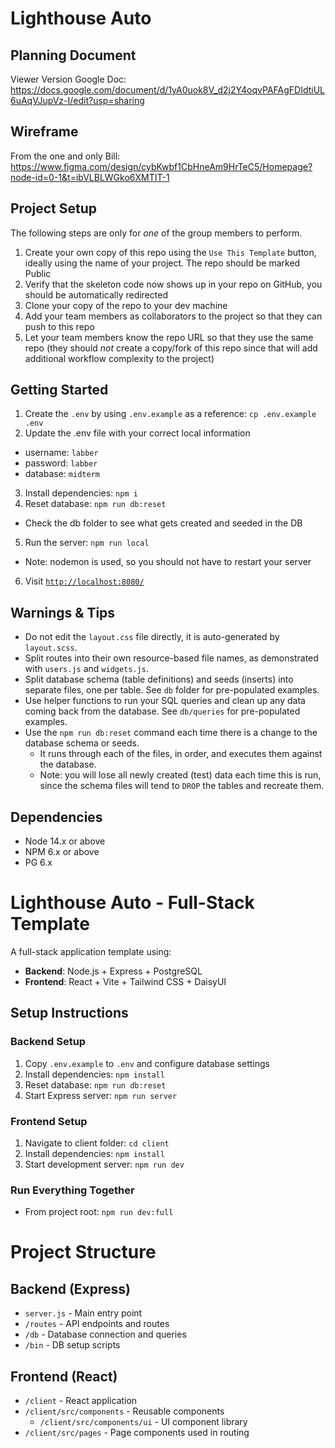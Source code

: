 # Lighthouse Auto

## Planning Document

Viewer Version Google Doc: https://docs.google.com/document/d/1yA0uok8V_d2j2Y4oqvPAFAgFDIdtiUL6uAqVJupVz-I/edit?usp=sharing

## Wireframe
From the one and only Bill: https://www.figma.com/design/cybKwbf1CbHneAm9HrTeC5/Homepage?node-id=0-1&t=ibVLBLWGko6XMTIT-1

## Project Setup

The following steps are only for _one_ of the group members to perform.

1. Create your own copy of this repo using the `Use This Template` button, ideally using the name of your project. The repo should be marked Public
2. Verify that the skeleton code now shows up in your repo on GitHub, you should be automatically redirected
3. Clone your copy of the repo to your dev machine
4. Add your team members as collaborators to the project so that they can push to this repo
5. Let your team members know the repo URL so that they use the same repo (they should _not_ create a copy/fork of this repo since that will add additional workflow complexity to the project)

## Getting Started

1. Create the `.env` by using `.env.example` as a reference: `cp .env.example .env`
2. Update the .env file with your correct local information

- username: `labber`
- password: `labber`
- database: `midterm`

3. Install dependencies: `npm i`
4. Reset database: `npm run db:reset`

- Check the db folder to see what gets created and seeded in the DB

5. Run the server: `npm run local`

- Note: nodemon is used, so you should not have to restart your server

6. Visit [`http://localhost:8080/`](http://localhost:8080/)

## Warnings & Tips

- Do not edit the `layout.css` file directly, it is auto-generated by `layout.scss`.
- Split routes into their own resource-based file names, as demonstrated with `users.js` and `widgets.js`.
- Split database schema (table definitions) and seeds (inserts) into separate files, one per table. See `db` folder for pre-populated examples.
- Use helper functions to run your SQL queries and clean up any data coming back from the database. See `db/queries` for pre-populated examples.
- Use the `npm run db:reset` command each time there is a change to the database schema or seeds.
  - It runs through each of the files, in order, and executes them against the database.
  - Note: you will lose all newly created (test) data each time this is run, since the schema files will tend to `DROP` the tables and recreate them.

## Dependencies

- Node 14.x or above
- NPM 6.x or above
- PG 6.x

# Lighthouse Auto - Full-Stack Template

A full-stack application template using:

- **Backend**: Node.js + Express + PostgreSQL
- **Frontend**: React + Vite + Tailwind CSS + DaisyUI

## Setup Instructions

### Backend Setup

1. Copy `.env.example` to `.env` and configure database settings
2. Install dependencies: `npm install`
3. Reset database: `npm run db:reset`
4. Start Express server: `npm run server`

### Frontend Setup

1. Navigate to client folder: `cd client`
2. Install dependencies: `npm install`
3. Start development server: `npm run dev`

### Run Everything Together

- From project root: `npm run dev:full`

# Project Structure

## Backend (Express)

- `server.js` - Main entry point
- `/routes` - API endpoints and routes
- `/db` - Database connection and queries
- `/bin` - DB setup scripts

## Frontend (React)

- `/client` - React application
- `/client/src/components` - Reusable components
  - `/client/src/components/ui` - UI component library
- `/client/src/pages` - Page components used in routing

